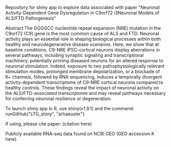 Repository for shiny app to explore data associated with paper "Neuronal Activity-Dependent Gene Dysregulation in C9orf72 i3Neuronal Models of ALS/FTD Pathogenesis"

Abstract
The GGGGCC nucleotide repeat expansion (NRE) mutation in the C9orf72 (C9) gene is the most common cause of ALS and FTD. Neuronal activity plays an essential role in shaping biological processes within both healthy and neurodegenerative disease scenarios. Here, we show that at baseline conditions, C9-NRE iPSC-cortical neurons display aberrations in several pathways, including synaptic signaling and transcriptional machinery, potentially priming diseased neurons for an altered response to neuronal stimulation. Indeed, exposure to two pathophysiologically relevant stimulation modes, prolonged membrane depolarization, or a blockade of K+ channels, followed by RNA sequencing, induces a temporally divergent activity-dependent transcriptome of C9-NRE cortical neurons compared to healthy controls. These findings reveal the impact of neuronal activity on the ALS/FTD-associated transcriptome and may reveal pathways necessary for conferring neuronal resilience or degeneration.


To launch shiny app in R, use shiny(v1.9.1) and the command:
  runGitHub("LTG_shiny", "arhaeusler")

If using, please cite paper:
(citation here)

Publicly available RNA-seq data found on NCBI GEO (GEO accession # here)
